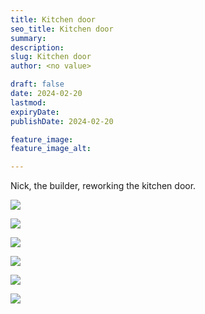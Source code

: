 ```yaml
---
title: Kitchen door
seo_title: Kitchen door
summary: 
description: 
slug: Kitchen door
author: <no value>

draft: false
date: 2024-02-20
lastmod: 
expiryDate: 
publishDate: 2024-02-20

feature_image: 
feature_image_alt: 

---
```


Nick, the builder, reworking the kitchen door.



![](/images/6501.jpeg)

![](/images/6502.jpeg)

![](/images/6505.jpeg)

![](/images/6504.jpeg)

![](/images/6500.jpeg)

![](/images/6503.jpeg)

